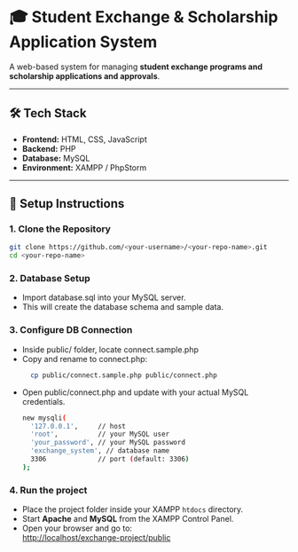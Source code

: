 # 🎓 Student Exchange & Scholarship Application System  

A web-based system for managing **student exchange programs and scholarship applications and approvals**.  

---

## 🛠️ Tech Stack
- **Frontend:** HTML, CSS, JavaScript
- **Backend:** PHP 
- **Database:** MySQL 
- **Environment:** XAMPP / PhpStorm  

---

## 🚀 Setup Instructions  

### 1. Clone the Repository  
```bash
git clone https://github.com/<your-username>/<your-repo-name>.git
cd <your-repo-name>
```

### 2. Database Setup
- Import database.sql into your MySQL server.
- This will create the database schema and sample data.

### 3. Configure DB Connection
- Inside public/ folder, locate connect.sample.php
- Copy and rename to connect.php:
  ```bash
    cp public/connect.sample.php public/connect.php
  ```
- Open public/connect.php and update with your actual MySQL credentials.
  ```bash
  new mysqli(
    '127.0.0.1',     // host
    'root',          // your MySQL user
    'your_password', // your MySQL password
    'exchange_system', // database name
    3306             // port (default: 3306)
  );
  ```

### 4. Run the project
- Place the project folder inside your XAMPP `htdocs` directory.  
- Start **Apache** and **MySQL** from the XAMPP Control Panel.  
- Open your browser and go to:  
  [http://localhost/exchange-project/public](http://localhost/exchange-project/public)  
